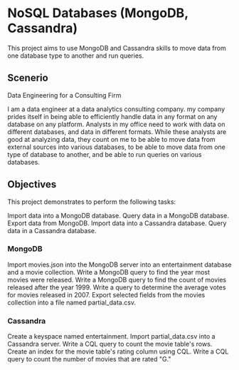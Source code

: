 # NoSQL Databases (MongoDB, Cassandra)
This project aims to use MongoDB and Cassandra skills to move data from one database type to another and run queries.

## Scenerio

Data Engineering for a Consulting Firm

I am a data engineer at a data analytics consulting company. my company prides itself in being able to efficiently handle data in any format on any database on any platform. Analysts in my office need to work with data on different databases, and data in different formats. While these analysts are good at analyzing data, they count on me to be able to move data from external sources into various databases, to be able to move data from one type of database to another, and be able to run queries on various databases.

## Objectives
This project demonstrates to perform the following tasks:

Import data into a MongoDB database.
Query data in a MongoDB database.
Export data from MongoDB.
Import data into a Cassandra database.
Query data in a Cassandra database.

### MongoDB
Import movies.json into the MongoDB server into an entertainment database and a movie collection.
Write a MongoDB query to find the year most movies were released.
Write a MongoDB query to find the count of movies released after the year 1999.
Write a query to determine the average votes for movies released in 2007.
Export selected fields from the movies collection into a file named partial_data.csv.

### Cassandra
Create a keyspace named entertainment.
Import partial_data.csv into a Cassandra server.
Write a CQL query to count the movie table's rows.
Create an index for the movie table's rating column using CQL.
Write a CQL query to count the number of movies that are rated "G."
